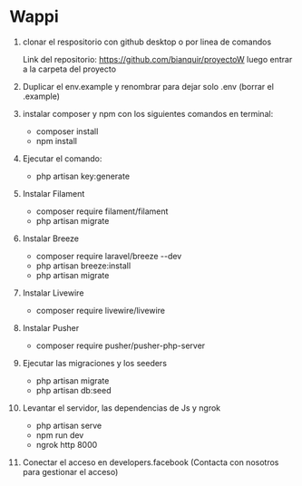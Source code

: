 # Wappi

1) clonar el respositorio con github desktop o por linea de comandos

    Link del repositorio: https://github.com/bianquir/proyectoW
    luego entrar a la carpeta del proyecto 

2) Duplicar el env.example y renombrar para dejar solo .env (borrar el .example)

3) instalar composer y npm con los siguientes comandos en terminal:
    * composer install
    * npm install

4) Ejecutar el comando:
     * php artisan key:generate
  
5) Instalar Filament
    * composer require filament/filament
    * php artisan migrate

6) Instalar Breeze
    * composer require laravel/breeze --dev
    * php artisan breeze:install
    * php artisan migrate

7) Instalar Livewire
    * composer require livewire/livewire
  
8) Instalar Pusher
    * composer require pusher/pusher-php-server

9) Ejecutar las migraciones y los seeders
    * php artisan migrate
    * php artisan db:seed
  
10) Levantar el servidor, las dependencias de Js y ngrok

    * php artisan serve
    * npm run dev
    * ngrok http 8000

11) Conectar el acceso en developers.facebook (Contacta con nosotros para gestionar el acceso)
